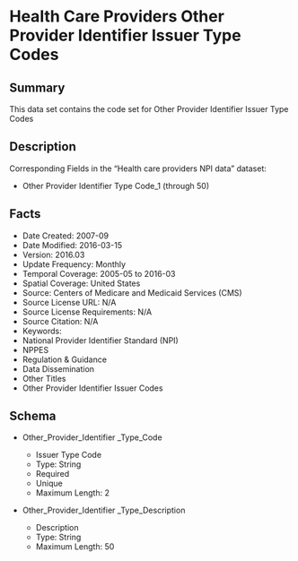 # Health Care Providers Other Provider Identifier Issuer Type Codes

## Summary
This data set contains the code set for Other Provider Identifier Issuer Type Codes

## Description
Corresponding Fields in the “Health care providers NPI data” dataset: 
- Other Provider Identifier Type Code_1 (through 50) 

## Facts
- Date Created: 2007-09
- Date Modified: 2016-03-15
- Version: 2016.03
- Update Frequency: Monthly
- Temporal Coverage: 2005-05 to 2016-03
- Spatial Coverage: United States
- Source: Centers of Medicare and Medicaid Services (CMS)
- Source License URL: N/A
- Source License Requirements: N/A
- Source Citation: N/A
- Keywords:
 - National Provider Identifier Standard (NPI)
 - NPPES
 - Regulation & Guidance
 - Data Dissemination
- Other Titles
 - Other Provider Identifier Issuer Codes

## Schema
- Other_Provider_Identifier _Type_Code
  - Issuer Type Code 
  - Type: String
  - Required
  - Unique
  - Maximum Length: 2

- Other_Provider_Identifier _Type_Description
  - Description 
  - Type: String
  - Maximum Length: 50
